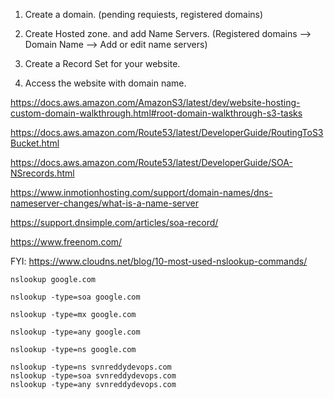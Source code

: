 1. Create a domain. (pending requiests, registered domains)

2. Create Hosted zone. and add Name Servers. (Registered domains --> Domain Name --> Add or edit name servers)

3. Create a Record Set for your website.

4. Access the website with domain name.

https://docs.aws.amazon.com/AmazonS3/latest/dev/website-hosting-custom-domain-walkthrough.html#root-domain-walkthrough-s3-tasks

https://docs.aws.amazon.com/Route53/latest/DeveloperGuide/RoutingToS3Bucket.html

https://docs.aws.amazon.com/Route53/latest/DeveloperGuide/SOA-NSrecords.html

https://www.inmotionhosting.com/support/domain-names/dns-nameserver-changes/what-is-a-name-server

https://support.dnsimple.com/articles/soa-record/

https://www.freenom.com/

FYI:
	https://www.cloudns.net/blog/10-most-used-nslookup-commands/

	nslookup google.com

	nslookup -type=soa google.com

	nslookup -type=mx google.com

	nslookup -type=any google.com

	nslookup -type=ns google.com

	nslookup -type=ns svnreddydevops.com
	nslookup -type=soa svnreddydevops.com
	nslookup -type=any svnreddydevops.com




